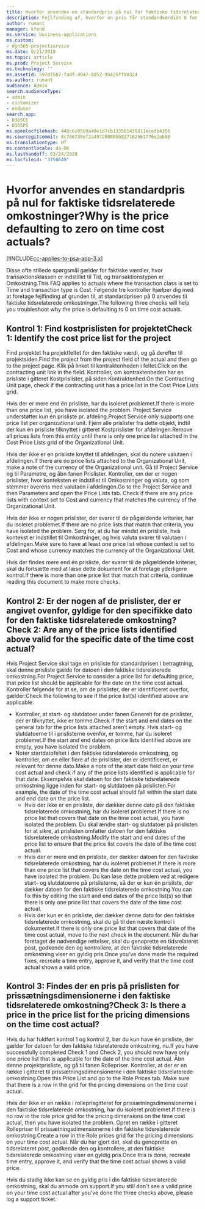 ```yaml
---
title: Hvorfor anvendes en standardpris på nul for faktiske tidsrelaterede omkostninger?
description: Fejlfinding af, hvorfor en pris får standardværdien 0 for faktiske tidsrelaterede omkostninger.
author: rumant
manager: kfend
ms.service: business-applications
ms.custom:
- dyn365-projectservice
ms.date: 8/21/2018
ms.topic: article
ms.prod: Project Service
ms.technology: ''
ms.assetid: 597d75b7-fadf-4947-8d52-95425ff90324
ms.author: rumant
audience: Admin
search.audienceType:
- admin
- customizer
- enduser
search.app:
- D365CE
- D365PS
ms.openlocfilehash: 448c6c0569a40e1d7cb133561435811ecedb4356
ms.sourcegitcommit: 8c786230ef2a497280885b827162561776e2eb00
ms.translationtype: HT
ms.contentlocale: da-DK
ms.lasthandoff: 03/24/2020
ms.locfileid: "3750649"
---
```

# <a name="why-is-the-price-defaulting-to-zero-on-time-cost-actuals"></a><span data-ttu-id="619ff-103">Hvorfor anvendes en standardpris på nul for faktiske tidsrelaterede omkostninger?</span><span class="sxs-lookup"><span data-stu-id="619ff-103">Why is the price defaulting to zero on time cost actuals?</span></span>

[!INCLUDE[cc-applies-to-psa-app-3.x](../includes/cc-applies-to-psa-app-3x.md)]

<span data-ttu-id="619ff-104">Disse ofte stillede spørgsmål gælder for faktiske værdier, hvor transaktionsklassen er indstillet til Tid, og transaktionstypen er Omkostning.</span><span class="sxs-lookup"><span data-stu-id="619ff-104">This FAQ applies to actuals where the transaction class is set to Time and transaction type is Cost.</span></span> <span data-ttu-id="619ff-105">Følgende tre kontroller hjælper dig med at foretage fejlfinding af grunden til, at standardprisen på 0 anvendes til faktiske tidsrelaterede omkostninger.</span><span class="sxs-lookup"><span data-stu-id="619ff-105">The following three checks will help you troubleshoot why the price is defaulting to 0 on time cost actuals.</span></span>
 
## <a name="check-1-identify-the-cost-price-list-for-the-project"></a><span data-ttu-id="619ff-106">Kontrol 1: Find kostprislisten for projektet</span><span class="sxs-lookup"><span data-stu-id="619ff-106">Check 1: Identify the cost price list for the project</span></span>

<span data-ttu-id="619ff-107">Find projektet fra projektfeltet for den faktiske værdi, og gå derefter til projektsiden.</span><span class="sxs-lookup"><span data-stu-id="619ff-107">Find the project from the project field of the actual and then go to the project page.</span></span> <span data-ttu-id="619ff-108">Klik på linket til kontraktenheden i feltet.</span><span class="sxs-lookup"><span data-stu-id="619ff-108">Click on the contracting unit link in the field.</span></span> <span data-ttu-id="619ff-109">Kontroller, om kontraktenheden har en prisliste i gitteret Kostprislister, på siden Kontraktenhed.</span><span class="sxs-lookup"><span data-stu-id="619ff-109">On the Contracting Unit page, check if the contracting unit has a price list in the Cost Price Lists grid.</span></span>

<span data-ttu-id="619ff-110">Hvis der er mere end én prisliste, har du isoleret problemet.</span><span class="sxs-lookup"><span data-stu-id="619ff-110">If there is more than one price list, you have isolated the problem.</span></span> <span data-ttu-id="619ff-111">Project Service understøtter kun én prisliste pr. afdeling.</span><span class="sxs-lookup"><span data-stu-id="619ff-111">Project Service only supports one price list per organizational unit.</span></span> <span data-ttu-id="619ff-112">Fjern alle prislister fra dette objekt, indtil der kun én prisliste tilknyttet i gitteret Kostprislister for afdelingen.</span><span class="sxs-lookup"><span data-stu-id="619ff-112">Remove all prices lists from this entity until there is only one price list attached in the Cost Price Lists grid of the Organizational Unit.</span></span>

<span data-ttu-id="619ff-113">Hvis der ikke er en prisliste knyttet til afdelingen, skal du notere valutaen i afdelingen.</span><span class="sxs-lookup"><span data-stu-id="619ff-113">If there are no price lists attached to the Organizational Unit, make a note of the currency of the Organizational unit.</span></span> <span data-ttu-id="619ff-114">Gå til Project Service og til Parametre, og åbn fanen Prislister. Kontroller, om der er nogen prislister, hvor konteksten er indstillet til Omkostninger og valuta, og som stemmer overens med valutaen i afdelingen.</span><span class="sxs-lookup"><span data-stu-id="619ff-114">Go to the Project Service and then Parameters and open the Price Lists tab. Check if there are any price lists with context set to Cost and currency that matches the currency of the Organizational Unit.</span></span>
 
<span data-ttu-id="619ff-115">Hvis der ikke er nogen prislister, der svarer til de pågældende kriterier, har du isoleret problemet.</span><span class="sxs-lookup"><span data-stu-id="619ff-115">If there are no price lists that match that criteria, you have isolated the problem.</span></span> <span data-ttu-id="619ff-116">Sørg for, at du har mindst én prisliste, hvis kontekst er indstillet til Omkostninger, og hvis valuta svarer til valutaen i afdelingen.</span><span class="sxs-lookup"><span data-stu-id="619ff-116">Make sure to have at least one price list whose context is set to Cost and whose currency matches the currency of the Organizational Unit.</span></span>

<span data-ttu-id="619ff-117">Hvis der findes mere end én prisliste, der svarer til de pågældende kriterier, skal du fortsætte med at læse dette dokument for at foretage yderligere kontrol.</span><span class="sxs-lookup"><span data-stu-id="619ff-117">If there is more than one price list that match that criteria, continue reading this document to make more checks.</span></span>

## <a name="check-2-are-any-of-the-price-lists-identified-above-valid-for-the-specific-date-of-the-time-cost-actual"></a><span data-ttu-id="619ff-118">Kontrol 2: Er der nogen af de prislister, der er angivet ovenfor, gyldige for den specifikke dato for den faktiske tidsrelaterede omkostning?</span><span class="sxs-lookup"><span data-stu-id="619ff-118">Check 2: Are any of the price lists identified above valid for the specific date of the time cost actual?</span></span>

<span data-ttu-id="619ff-119">Hvis Project Service skal tage en prisliste for standardprisen i betragtning, skal denne prisliste gælde for datoen i den faktiske tidsrelaterede omkostning.</span><span class="sxs-lookup"><span data-stu-id="619ff-119">For Project Service to consider a price list for defaulting price, that price list should be applicable for the date on the time cost actual.</span></span> <span data-ttu-id="619ff-120">Kontroller følgende for at se, om de prislister, der er identificeret overfor, gælder:</span><span class="sxs-lookup"><span data-stu-id="619ff-120">Check the following to see if the price list(s) identified above are applicable:</span></span>

- <span data-ttu-id="619ff-121">Kontroller, at start- og slutdatoer under fanen Generelt for de prislister, der er tilknyttet, ikke er tomme.</span><span class="sxs-lookup"><span data-stu-id="619ff-121">Check if the start and end dates on the general tab for the price lists attached aren’t empty.</span></span> <span data-ttu-id="619ff-122">Hvis start- og slutdatoerne til i prislisterne ovenfor, er tomme, har du isoleret problemet.</span><span class="sxs-lookup"><span data-stu-id="619ff-122">If the start and end dates on price lists identified above are empty, you have isolated the problem.</span></span> 
- <span data-ttu-id="619ff-123">Noter startdatofeltet i den faktiske tidsrelaterede omkostning, og kontroller, om en eller flere af de prislister, der er identificeret, er relevant for denne dato.</span><span class="sxs-lookup"><span data-stu-id="619ff-123">Make a note of the start date field on your time cost actual and check if any of the price lists identified is applicable for that date.</span></span> <span data-ttu-id="619ff-124">Eksempelvis skal datoen for den faktiske tidsrelaterede omkostning ligge inden for start- og slutdatoen på prislisten.</span><span class="sxs-lookup"><span data-stu-id="619ff-124">For example, the date of the time cost actual should fall within the start date and end date on the price list.</span></span> 
    - <span data-ttu-id="619ff-125">Hvis der ikke er en prisliste, der dækker denne dato på den faktiske tidsrelaterede omkostning, har du isoleret problemet.</span><span class="sxs-lookup"><span data-stu-id="619ff-125">If there is no price list that covers that date on the time cost actual, you have isolated the problem.</span></span> <span data-ttu-id="619ff-126">Du skal ændre start- og slutdatoer på prislisten for at sikre, at prislisten omfatter datoen for den faktiske tidsrelaterede omkostning.</span><span class="sxs-lookup"><span data-stu-id="619ff-126">Modify the start and end dates of the price list to ensure that the price list covers the date of the time cost actual.</span></span> 
    - <span data-ttu-id="619ff-127">Hvis der er mere end én prisliste, der dækker datoen for den faktiske tidsrelaterede omkostning, har du isoleret problemet.</span><span class="sxs-lookup"><span data-stu-id="619ff-127">If there is more than one price list that covers the date on the time cost actual, you have isolated the problem.</span></span> <span data-ttu-id="619ff-128">Du kan løse dette problem ved at redigere start- og slutdatoerne på prislisterne, så der er kun én prisliste, der dækker datoen for den faktiske tidsrelaterede omkostning.</span><span class="sxs-lookup"><span data-stu-id="619ff-128">You can fix this by editing the start and end dates of the price list(s) so that there is only one price list that covers the date of the time cost actual.</span></span> 
    - <span data-ttu-id="619ff-129">Hvis der kun er én prisliste, der dækker denne dato for den faktiske tidsrelaterede omkostning, skal du gå til den næste kontrol i dokumentet.</span><span class="sxs-lookup"><span data-stu-id="619ff-129">If there is only one price list that covers that date of the time cost actual, move to the next check in the document.</span></span>
<span data-ttu-id="619ff-130">Når du har foretaget de nødvendige rettelser, skal du genoprette en tidsrelateret post, godkende den og kontrollere, at den faktiske tidsrelaterede omkostning viser en gyldig pris.</span><span class="sxs-lookup"><span data-stu-id="619ff-130">Once you’ve done made the required fixes, recreate a time entry, approve it, and verify that the time cost actual shows a valid price.</span></span>

## <a name="check-3-is-there-a-price-in-the-price-list-for-the-pricing-dimensions-on-the-time-cost-actual"></a><span data-ttu-id="619ff-131">Kontrol 3: Findes der en pris på prislisten for prissætningsdimensionerne i den faktiske tidsrelaterede omkostning?</span><span class="sxs-lookup"><span data-stu-id="619ff-131">Check 3: Is there a price in the price list for the pricing dimensions on the time cost actual?</span></span>

<span data-ttu-id="619ff-132">Hvis du har fuldført kontrol 1 og kontrol 2, bør du kun have én prisliste, der gælder for datoen for den faktiske tidsrelaterede omkostning, nu.</span><span class="sxs-lookup"><span data-stu-id="619ff-132">If you have successfully completed Check 1 and Check 2, you should now have only one price list that is applicable for the date of the time cost actual.</span></span> <span data-ttu-id="619ff-133">Åbn denne projektprisliste, og gå til fanen Rollepriser. Kontroller, at der er en række i gitteret til prissætningsdimensionerne i den faktiske tidsrelaterede omkostning.</span><span class="sxs-lookup"><span data-stu-id="619ff-133">Open this Price List and go to the Role Prices tab. Make sure that there is a row in the grid for the pricing dimensions on the time cost actual.</span></span>

<span data-ttu-id="619ff-134">Hvis der ikke er en række i rolleprisgitteret for prissætningsdimensionerne i den faktiske tidsrelaterede omkostning, har du isoleret problemet.</span><span class="sxs-lookup"><span data-stu-id="619ff-134">If there is no row in the role price grid for the pricing dimensions on the time cost actual, then you have isolated the problem.</span></span> <span data-ttu-id="619ff-135">Opret en række i gitteret Rollepriser til prissætningsdimensionerne i din faktiske tidsrelaterede omkostning.</span><span class="sxs-lookup"><span data-stu-id="619ff-135">Create a row in the Role prices grid for the pricing dimensions on your time cost actual.</span></span> <span data-ttu-id="619ff-136">Når du har gjort det, skal du genoprette en tidsrelateret post, godkende den og kontrollere, at den faktiske tidsrelaterede omkostning viser en gyldig pris.</span><span class="sxs-lookup"><span data-stu-id="619ff-136">Once this is done, recreate time entry, approve it, and verify that the time cost actual shows a valid price.</span></span>
 
<span data-ttu-id="619ff-137">Hvis du stadig ikke kan se en gyldig pris i din faktiske tidsrelaterede omkostning, skal du anmode om support.</span><span class="sxs-lookup"><span data-stu-id="619ff-137">If you still don't see a valid price on your time cost actual after you’ve done the three checks above, please log a support ticket.</span></span>



